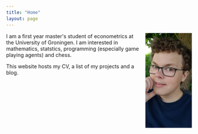 ```yaml
---
title: "Home"
layout: page
---
```


<img src="images/WhatsApp Image 2022-03-02 at 10.48.24.jpeg" alt="myself" style="width: 25%; float: right; vertical-align:top; padding: 0% 0% 2% 2%">

I am a first year master's student of econometrics at the University of Groningen. I am interested in mathematics, statstics, programming (especially game playing agents) and chess.

This website hosts my CV, a list of my projects and a blog.
